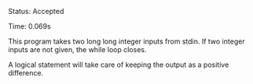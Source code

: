Status: Accepted

Time: 0.069s

This program takes two long long integer inputs from stdin.
If two integer inputs are not given, the while loop closes.

A logical statement will take care of keeping the output as a positive difference.
